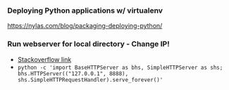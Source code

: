 ### Deploying Python applications w/ virtualenv
https://nylas.com/blog/packaging-deploying-python/

### Run webserver for local directory - Change IP!
- [Stackoverflow link](http://stackoverflow.com/questions/12268835/is-it-possible-to-run-python-simplehttpserver-on-localhost-only)
- `python -c 'import BaseHTTPServer as bhs, SimpleHTTPServer as shs; bhs.HTTPServer(("127.0.0.1", 8888), shs.SimpleHTTPRequestHandler).serve_forever()'`
